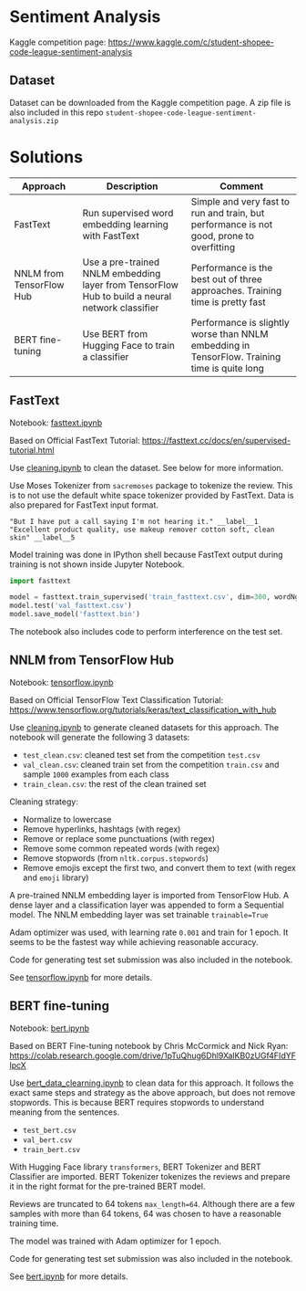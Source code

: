 # Sentiment Analysis

Kaggle competition page: https://www.kaggle.com/c/student-shopee-code-league-sentiment-analysis

## Dataset

Dataset can be downloaded from the Kaggle competition page. A zip file is also included in this repo `student-shopee-code-league-sentiment-analysis.zip`

# Solutions

Approach | Description | Comment
---------|-------------|---------
FastText |Run supervised word embedding learning with FastText|Simple and very fast to run and train, but performance is not good, prone to overfitting
NNLM from TensorFlow Hub|Use a pre-trained NNLM embedding layer from TensorFlow Hub to build a neural network classifier|Performance is the best out of three approaches. Training time is pretty fast
BERT fine-tuning|Use BERT from Hugging Face to train a classifier|Performance is slightly worse than NNLM embedding in TensorFlow. Training time is quite long

## FastText

Notebook: [fasttext.ipynb](fasttext.ipynb)

Based on Official FastText Tutorial: https://fasttext.cc/docs/en/supervised-tutorial.html

Use [cleaning.ipynb](cleaning.ipynb) to clean the dataset. See below for more information.

Use Moses Tokenizer from `sacremoses` package to tokenize the review. This is to not use the default white space tokenizer provided by FastText. Data is also prepared for FastText input format.

```
"But I have put a call saying I'm not hearing it." __label__1
"Excellent product quality, use makeup remover cotton soft, clean skin" __label__5
```

Model training was done in IPython shell because FastText output during training is not shown inside Jupyter Notebook.

```python
import fasttext

model = fasttext.train_supervised('train_fasttext.csv', dim=300, wordNgrams=3)
model.test('val_fasttext.csv')
model.save_model('fasttext.bin')
```

The notebook also includes code to perform interference on the test set.

## NNLM from TensorFlow Hub

Notebook: [tensorflow.ipynb](tensorflow.ipynb)

Based on Official TensorFlow Text Classification Tutorial: https://www.tensorflow.org/tutorials/keras/text_classification_with_hub

Use [cleaning.ipynb](cleaning.ipynb) to generate cleaned datasets for this approach. The notebook will generate the following 3 datasets:
- `test_clean.csv`: cleaned test set from the competition `test.csv`
- `val_clean.csv`: cleaned train set from the competition `train.csv` and sample `1000` examples from each class
- `train_clean.csv`: the rest of the clean trained set

Cleaning strategy:
- Normalize to lowercase
- Remove hyperlinks, hashtags (with regex)
- Remove or replace some punctuations (with regex)
- Remove some common repeated words (with regex)
- Remove stopwords (from `nltk.corpus.stopwords`)
- Remove emojis except the first two, and convert them to text (with regex and `emoji` library)

A pre-trained NNLM embedding layer is imported from TensorFlow Hub. A dense layer and a classification layer was appended to form a Sequential model. The NNLM embedding layer was set trainable `trainable=True`

Adam optimizer was used, with learning rate `0.001` and train for 1 epoch. It seems to be the fastest way while achieving reasonable accuracy.

Code for generating test set submission was also included in the notebook.

See [tensorflow.ipynb](tensorflow.ipynb) for more details.

## BERT fine-tuning

Notebook: [bert.ipynb](bert.ipynb)

Based on BERT Fine-tuning notebook by Chris McCormick and Nick Ryan: https://colab.research.google.com/drive/1pTuQhug6Dhl9XalKB0zUGf4FIdYFlpcX

Use [bert_data_clearning.ipynb](bert_data_cleaning.ipynb) to clean data for this approach. It follows the exact same steps and strategy as the above approach, but does not remove stopwords. This is because BERT requires stopwords to understand meaning from the sentences.
- `test_bert.csv`
- `val_bert.csv`
- `train_bert.csv`

With Hugging Face library `transformers`, BERT Tokenizer and BERT Classifier are imported. BERT Tokenizer tokenizes the reviews and prepare it in the right format for the pre-trained BERT model.

Reviews are truncated to 64 tokens `max_length=64`. Although there are a few samples with more than 64 tokens, 64 was chosen to have a reasonable training time.

The model was trained with Adam optimizer for 1 epoch.

Code for generating test set submission was also included in the notebook.

See [bert.ipynb](bert.ipynb) for more details.
